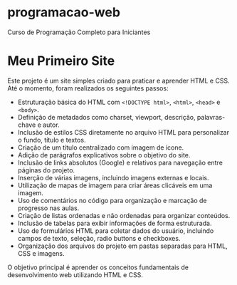 # programacao-web
Curso de Programação Completo para Iniciantes
# Meu Primeiro Site

Este projeto é um site simples criado para praticar e aprender HTML e CSS.  
Até o momento, foram realizados os seguintes passos:

- Estruturação básica do HTML com `<!DOCTYPE html>`, `<html>`, `<head>` e `<body>`.
- Definição de metadados como charset, viewport, descrição, palavras-chave e autor.
- Inclusão de estilos CSS diretamente no arquivo HTML para personalizar o fundo, título e textos.
- Criação de um título centralizado com imagem de ícone.
- Adição de parágrafos explicativos sobre o objetivo do site.
- Inclusão de links absolutos (Google) e relativos para navegação entre páginas do projeto.
- Inserção de várias imagens, incluindo imagens externas e locais.
- Utilização de mapas de imagem para criar áreas clicáveis em uma imagem.
- Uso de comentários no código para organização e marcação de progresso nas aulas.
- Criação de listas ordenadas e não ordenadas para organizar conteúdos.
- Inclusão de tabelas para exibir informações de forma estruturada.
- Uso de formulários HTML para coletar dados do usuário, incluindo campos de texto, seleção, radio buttons e checkboxes.
- Organização dos arquivos do projeto em pastas separadas para HTML, CSS e imagens.

O objetivo principal é aprender os conceitos fundamentais de desenvolvimento web utilizando HTML e CSS.
